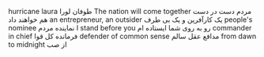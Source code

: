 hurricane laura طوفان لورا
The nation will come together مردم دست در دست هم خواهند داد
an entrepreneur, an outsider  یک کارآفرین و یک بی طرف
people's nominee نماینده مردم
I stand before you رو به روی شما ایستاده ام
commander in chief فرمانده کل قوا
defender of common sense مدافع عقل سالم
from dawn to midnight از صب 